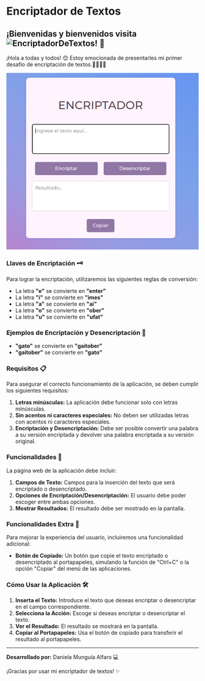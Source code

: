 # Encriptador de Textos 

## ¡Bienvenidas y bienvenidos visita ![EncriptadorDeTextos](https://danielamunguia13.github.io/EncriptadorDeTextos/)! 🌟

¡Hola a todas y todos! 😊 Estoy emocionada de presentarles mi primer desafío de encriptación de textos.🕵️‍♀️🕵️‍♂️

![Encriptador](imagenes/README.png)

### Llaves de Encriptación 🗝️
Para lograr la encriptación, utilizaremos las siguientes reglas de conversión:

- La letra **"e"** se convierte en **"enter"**
- La letra **"i"** se convierte en **"imes"**
- La letra **"a"** se convierte en **"ai"**
- La letra **"o"** se convierte en **"ober"**
- La letra **"u"** se convierte en **"ufat"**

### Ejemplos de Encriptación y Desencriptación 🔄
- **"gato"** se convierte en **"gaitober"**
- **"gaitober"** se convierte en **"gato"**

### Requisitos 📋
Para asegurar el correcto funcionamiento de la aplicación, se deben cumplir los siguientes requisitos:

1. **Letras minúsculas:** La aplicación debe funcionar solo con letras minúsculas.
2. **Sin acentos ni caracteres especiales:** No deben ser utilizadas letras con acentos ni caracteres especiales.
3. **Encriptación y Desencriptación:** Debe ser posible convertir una palabra a su versión encriptada y devolver una palabra encriptada a su versión original.

### Funcionalidades 🚀
La página web de la aplicación debe incluir:

1. **Campos de Texto:** Campos para la inserción del texto que será encriptado o desencriptado.
2. **Opciones de Encriptación/Desencriptación:** El usuario debe poder escoger entre ambas opciones.
3. **Mostrar Resultados:** El resultado debe ser mostrado en la pantalla.

### Funcionalidades Extra 🎁
Para mejorar la experiencia del usuario, incluiremos una funcionalidad adicional:

- **Botón de Copiado:** Un botón que copie el texto encriptado o desencriptado al portapapeles, simulando la función de "Ctrl+C" o la opción "Copiar" del menú de las aplicaciones.

### Cómo Usar la Aplicación 🛠️
1. **Inserta el Texto:** Introduce el texto que deseas encriptar o desencriptar en el campo correspondiente.
2. **Selecciona la Acción:** Escoge si deseas encriptar o desencriptar el texto.
3. **Ver el Resultado:** El resultado se mostrará en la pantalla.
4. **Copiar al Portapapeles:** Usa el botón de copiado para transferir el resultado al portapapeles.

---

**Desarrollado por:** Daniela Munguía Alfaro 💻

¡Gracias por usar mi encriptador de textos! ✨

